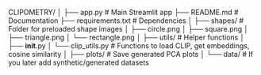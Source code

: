 CLIPOMETRY/
│
├── app.py                   # Main Streamlit app
├── README.md                # Documentation
├── requirements.txt         # Dependencies
│
├── shapes/                  # Folder for preloaded shape images
│   ├── circle.png
│   ├── square.png
│   ├── triangle.png
│   └── rectangle.png
│
├── utils/                   # Helper functions
│   ├── __init__.py
│   └── clip_utils.py        # Functions to load CLIP, get embeddings, cosine similarity
│
├── plots/                   #  Save generated PCA plots
│
└── data/                    #  If you later add synthetic/generated datasets

